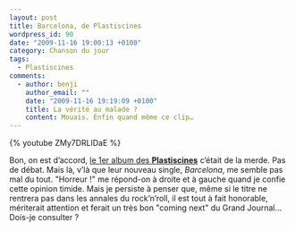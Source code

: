 ```yaml
---
layout: post
title: Barcelona, de Plastiscines
wordpress_id: 90
date: "2009-11-16 19:00:13 +0100"
category: Chanson du jour
tags:
  - Plastiscines
comments:
  - author: benji
    author_email: ""
    date: "2009-11-16 19:19:09 +0100"
    title: La vérité au malade ?
    content: Mouais. Enfin quand même ce clip…
---
```


{% youtube ZMy7DRLlDaE %}

Bon, on est d’accord, [le 1er album des **Plastiscines**][1] c’était de la
merde. Pas de débat. Mais là, v’là que leur nouveau single, _Barcelona_, me
semble pas mal du tout. "Horreur !" me répond-on à droite et à gauche quand je
confie cette opinion timide. Mais je persiste à penser que, même si le titre ne
rentrera pas dans les annales du rock’n’roll, il est tout à fait honorable,
mériterait attention et ferait un très bon "coming next" du Grand Journal…
Dois-je consulter ?

[1]: https://album.link/fr/i/693349630
